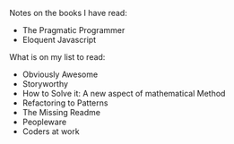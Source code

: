Notes on the books I have read:

- The Pragmatic Programmer
- Eloquent Javascript

What is on my list to read:

- Obviously Awesome
- Storyworthy
- How to Solve it: A new aspect of mathematical Method
- Refactoring to Patterns
- The Missing Readme
- Peopleware
- Coders at work